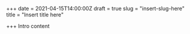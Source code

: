 +++
date = 2021-04-15T14:00:00Z
draft = true
slug = "insert-slug-here"
title = "Insert title here"

+++
Intro content
